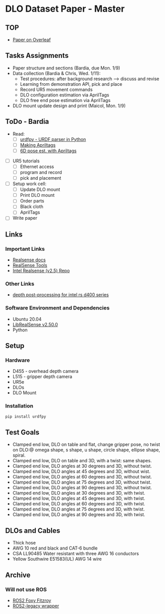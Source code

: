 # DLO Dataset Paper - Master

## TOP

- [Paper on Overleaf](https://www.overleaf.com/project/63b719f4df73f6372419b627)

## Tasks Assignments

- Paper structure and sections (Bardia, due Mon. 1/9)
- Data collection (Bardia & Chris, Wed. 1/11):
  - Test procedures: after background research --> discuss and revise
  - Learning from demonstration API, pick and place
  - Record UR5 movement commands
  - DLO configuration estimation via AprilTags
  - DLO free end pose estimation via AprilTags
- DLO mount update design and print (Maicol, Mon. 1/9)

## ToDo - Bardia

- Read:
  - [ ] [urdfpy - URDF parser in Python](https://urdfpy.readthedocs.io/en/latest/)
  - [ ] [Making Apriltags](https://berndpfrommer.github.io/tagslam_web/making_tags/#:~:text=Use%20an%20inkjet%20printer%20to,on%20the%20foam%20board%2C%20done.)
  - [ ] [6D pose est. with Apriltags](https://april.eecs.umich.edu/software/apriltag)
- [ ] UR5 tutorials
  - [ ] Ethernet access
  - [ ] program and record
  - [ ] pick and placement
- [ ] Setup work cell:
  - [ ] Update DLO mount
  - [ ] Print DLO mount
  - [ ] Order parts
  - [ ] Black cloth
  - [ ] AprilTags
- [ ] Write paper

## Links

### Important Links

- [Realsense docs](https://dev.intelrealsense.com/docs)
- [RealSense Tools](https://github.com/IntelRealSense/librealsense/tree/master/tools)
- [Intel Realsense (v2.5) Repo](https://github.com/IntelRealSense/librealsense)

### Other Links

- [depth post-processing for intel rs d400 series](https://dev.intelrealsense.com/docs/depth-post-processing)

### Software Environment and Dependencies

- Ubuntu 20.04
- [LibRealSense v2.50.0](https://github.com/IntelRealSense/librealsense)
- Python

## Setup

### Hardware

- D455 - overhead depth camera
- L515 - gripper depth camera
- UR5e
- DLOs
- DLO Mount

### Installation

```bash
pip install urdfpy
```

## Test Goals

- Clamped end low, DLO on table and flat, change gripper pose, no
  twist on DLO:\@ omega shape, s shape, u shape, circle shape, ellipse shape,
  spiral.
- Clamped end low, DLO on table and 3D, with a twist: same shapes.
- Clamped end low, DLO angles at 30 degrees and 3D, without twist.
- Clamped end low, DLO angles at 45 degrees and 3D, without wist.
- Clamped end low, DLO angles at 60 degrees and 3D, without twist.
- Clamped end low, DLO angles at 75 degrees and 3D, without twist.
- Clamped end low, DLO angles at 90 degrees and 3D, without twist.
- Clamped end low, DLO angles at 30 degrees and 3D, with twist.
- Clamped end low, DLO angles at 45 degrees and 3D, with twist.
- Clamped end low, DLO angles at 60 degrees and 3D, with twist.
- Clamped end low, DLO angles at 75 degrees and 3D, with twist.
- Clamped end low, DLO angles at 90 degrees and 3D, with twist.

## DLOs and Cables

- Thick hose
- AWG 10 red and black and CAT-6 bundle
- CSA LL90485 Water resistant with three AWG 16 conductors
- Yellow Southwire E51583(UL) AWG 14 wire

## Archive

### Will not use ROS

- [ROS2 Foxy Fitzroy](https://docs.ros.org/en/foxy/Installation/Ubuntu-Install-Debians.html)
- [ROS2-legacy wrapper](https://github.com/IntelRealSense/realsense-ros/tree/ros2-legacy)
